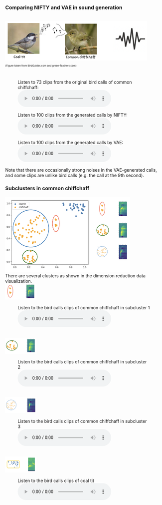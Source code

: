  

<h3>Comparing NIFTY and VAE in sound generation </h3><br>
<img
  src="birds.png" 
  width="455"
  height="127" /><br> 
  <p style="font-size:8px">(Figure taken from BirdGuides.com and green-feathers.com)</p><br>  

<figure>
  <figcaption>Listen to 73 clips from the original bird calls of common chiffchaff:</figcaption>
  <audio controls src="true_comchi.wav">>
    <a href="true_comchi.wav"> Download audio </a>
  </audio>
</figure> 

<figure>
  <figcaption>Listen to 100 clips from the generated calls by NIFTY:</figcaption>
  <audio controls src="nifty_comchi.wav">>
    <a href="nifty_comchi.wav"> Download audio </a>
  </audio>
</figure> 

<figure>
  <figcaption>Listen to 100 clips from the generated calls by VAE:</figcaption>
  <audio controls src="vae_comchi.wav">>
    <a href="vae_comchi.wav"> Download audio </a>
  </audio>
</figure> 
Note that there are occasionally strong noises in the VAE-generated calls, and some clips are unlike bird calls (e.g. the call at the 9th second).

<h3>Subclusters in common chiffchaff </h3>

<img
  src="bird_cluster.png" 
  width="400"
  height="241" />
<br> 
There are several clusters as shown in the dimension reduction data visualization. 
<br> 
<img
  src="cluster1.png" 
  width="100"
  height="51" /><br> 
<figure>
  <figcaption>Listen to the bird calls clips of common chiffchaff in subcluster 1</figcaption>
  <audio controls src="sub1.wav">>
    <a href="sub1.wav"> Download audio </a>
  </audio>
</figure> 
<br> 
<img
  src="cluster2.png" 
  width="100"
  height="51" /><br> 
<figure>
  <figcaption>Listen to the bird calls clips of common chiffchaff in subcluster 2</figcaption>
  <audio controls src="sub2.wav">>
    <a href="sub2.wav"> Download audio </a>
  </audio>
</figure> 
<br> 
<img
  src="cluster3.png" 
  width="100"
  height="51" /><br> 

<figure>
  <figcaption>Listen to the bird calls clips of common chiffchaff in subcluster 3</figcaption>
  <audio controls src="sub3.wav">>
    <a href="sub3.wav"> Download audio </a>
  </audio>
</figure> 
<br> 
<img
  src="coatit.png" 
  width="100"
  height="51" /><br>  
<figure>
  <figcaption>Listen to the bird calls clips of coal tit</figcaption>
  <audio controls src="coatit.wav">>
    <a href="coatit.wav"> Download audio </a>
  </audio>
</figure> 
